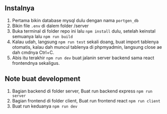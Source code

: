 ## Instalnya

1. Pertama bikin database mysql dulu dengan nama `portgen_db`
2. Bikin file `.env` di dalem folder /server
2. Buka terminal di folder repo ini lalu `npm install` dulu, setelah keinstal semuanya lalu `npm run build`
3. Kalau udah, langsung `npm run test` sekali doang, buat import tablenya otomatis, kalau dah muncul tablenya di phpmyadmin, langsung close ae dah cmdnya Ctrl+C.
4. Abis itu terakhir `npm run dev` buat jalanin server backend sama react frontendnya sekaligus.

## Note buat development
1. Bagian backend di folder server, Buat run backend express `npm run server`
2. Bagian frontend di folder client, Buat run frontend react `npm run client`
3. Buat run keduanya `npm run dev`

